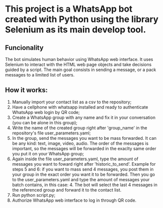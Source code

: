 # This project is a WhatsApp bot created with Python using the library Selenium as its main develop tool.

## Funcionality
The bot simulates human behavior using WhatsApp web interface. It uses Selenium to interact with the HTML web page objects and take decisions guided by a script. The main goal consists in sending a message, or a pack messages to a limited list of users.


## How it works:
1. Manually import your contact list as a csv to the repository;
2. Have a cellphone with whatsapp installed and ready to authenticate WhatsApp web login by QR code;
3. Create a WhatsApp group with any name and fix it in your conversation (you can be alone in this group);
4. Write the name of the created group right after 'group_name' in the repository's file user_parameters.yaml;
5. In the group, send the messages you want to be mass forwarded. It can be any kind: text, image, video, audio. The order of the messages is important, so the messages will be forwarded in the exaclty same order you put it on your WhatsApp group;
6. Again inside the file user_parameters.yaml, type the amount of messages you want to foward right after 'historic_to_send'.
Example for steps 5 and 6: if you want to mass send 4 messages, you post them in your group in the exact order you want it to be forwarded. Then you go to the user_parameters.yaml and type the amount of messages your batch contains, in this case: 4. The bot will select the last 4 messages in the referenced group and forward it to the contact list.
7. Run python script.py;
8. Authorize WhatsApp web interface to log in through QR code.
